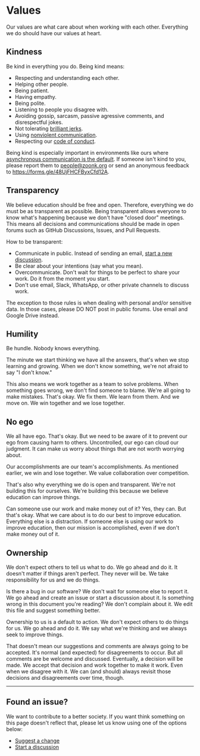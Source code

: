 # Values

Our values are what care about when working with each other.
Everything we do should have our values at heart.

## Kindness

Be kind in everything you do. Being kind means:

- Respecting and understanding each other.
- Helping other people.
- Being patient.
- Having empathy.
- Being polite.
- Listening to people you disagree with.
- Avoiding gossip, sarcasm, passive agressive comments, and disrespectful jokes.
- Not tolerating [brilliant jerks](https://en.wikipedia.org/wiki/The_No_Asshole_Rule).
- Using [nonviolent communication](https://www.youtube.com/watch?v=l7TONauJGfc).
- Respecting our [code of conduct](../CODE_OF_CONDUCT.md).

Being kind is especially important in environments like ours where [asynchronous communication is the default](../how-we-work).
If someone isn't kind to you, please report them to people@zoonk.org or send an anonymous feedback to https://forms.gle/48UjFHCFByxCfd12A.

## Transparency

We believe education should be free and open. Therefore, everything we do must be as transparent as possible.
Being transparent allows everyone to know what's happening because we don't have "closed door" meetings.
This means all decisions and communications should be made in open forums such as GitHub Discussions, Issues, and Pull Requests.

How to be transparent:

- Communicate in public. Instead of sending an email, [start a new discussion](https://github.com/zoonk/handbook/discussions/new).
- Be clear about your intentions (say what you mean).
- Overcommunicate. Don't wait for things to be perfect to share your work. Do it from the moment you start.
- Don't use email, Slack, WhatsApp, or other private channels to discuss work.

The exception to those rules is when dealing with personal and/or sensitive data.
In those cases, please DO NOT post in public forums.
Use email and Google Drive instead.

## Humility

Be hundle. Nobody knows everything.

The minute we start thinking we have all the answers, that's when we stop learning and growing.
When we don't know something, we're not afraid to say "I don't know."

This also means we work together as a team to solve problems.
When something goes wrong, we don't find someone to blame.
We're all going to make mistakes. That's okay.
We fix them. We learn from them. And we move on.
We win together and we lose together.

## No ego

We all have ego. That's okay.
But we need to be aware of it to prevent our ego from causing harm to others.
Uncontrolled, our ego can cloud our judgment.
It can make us worry about things that are not worth worrying about.

Our accomplishments are our team's accomplishments.
As mentioned earlier, we win and lose together.
We value collaboration over competition.

That's also why everything we do is open and transparent.
We're not building this for ourselves.
We're building this because we believe education can improve things.

Can someone use our work and make money out of it?
Yes, they can. But that's okay.
What we care about is to do our best to improve education.
Everything else is a distraction.
If someone else is using our work to improve education,
then our mission is accomplished, even if we don't make money out of it.

## Ownership

We don't expect others to tell us what to do.
We go ahead and do it.
It doesn't matter if things aren't perfect.
They never will be.
We take responsibility for us and we do things.

Is there a bug in our software?
We don't wait for someone else to report it.
We go ahead and create an issue or start a discussion about it.
Is something wrong in this document you're reading?
We don't complain about it.
We edit this file and suggest something better.

Ownership to us is a default to action.
We don't expect others to do things for us.
We go ahead and do it.
We say what we're thinking and we always seek to improve things.

That doesn't mean our suggestions and comments are always going to be accepted.
It's normal (and expected) for disagreements to occur.
But all comments are be welcome and discussed.
Eventually, a decision will be made.
We accept that decision and work together to make it work.
Even when we disagree with it.
We can (and should) always revisit those decisions and disagreements over time, though.

---

## Found an issue?

We want to contribute to a better society.
If you want think something on this page doesn't reflect that, please let us know using one of the options below:

- [Suggest a change](https://github.com/zoonk/handbook/edit/main/about/values.md)
- [Start a discussion](https://github.com/zoonk/handbook/discussions/new)

